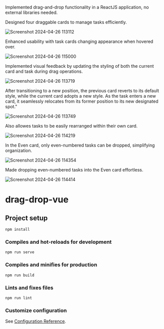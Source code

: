 Implemented drag-and-drop functionality in a ReactJS application, no external libraries needed.

Designed four draggable cards to manage tasks efficiently.

![Screenshot 2024-04-26 113112](https://github.com/demetgas/drag-n-drop/assets/77278951/670bef56-a05b-4d6a-9d5a-fd6345a7a30c)

Enhanced usability with task cards changing appearance when hovered over.

![Screenshot 2024-04-26 115000](https://github.com/demetgas/drag-n-drop/assets/77278951/b6076039-1574-420f-b609-53a791413363)

Implemented visual feedback by updating the styling of both the current card and task during drag operations.

![Screenshot 2024-04-26 113719](https://github.com/demetgas/drag-n-drop/assets/77278951/f840ab69-3b32-4690-90cc-ab6dc850494f)

After transitioning to a new position, the previous card reverts to its default style, while the current card adopts a new style. As the task enters a new card, it seamlessly relocates from its former position to its new designated spot."

![Screenshot 2024-04-26 113749](https://github.com/demetgas/drag-n-drop/assets/77278951/c4e44ec8-3561-41f8-ad19-c624f01cb0a3)

Also allowes tasks to be easily rearranged within their own card.

![Screenshot 2024-04-26 114219](https://github.com/demetgas/drag-n-drop/assets/77278951/3db73232-f1a1-4f5c-afba-dd80bb6f4854)

In the Even card, only even-numbered tasks can be dropped, simplifying organization.

![Screenshot 2024-04-26 114354](https://github.com/demetgas/drag-n-drop/assets/77278951/41f133fc-1f7c-42d1-bc09-0381ef85586f)

Made dropping even-numbered tasks into the Even card effortless.

![Screenshot 2024-04-26 114414](https://github.com/demetgas/drag-n-drop/assets/77278951/b96572f0-05e7-4aaa-84c3-23ac653dc0c9)



# drag-drop-vue

## Project setup
```
npm install
```

### Compiles and hot-reloads for development
```
npm run serve
```

### Compiles and minifies for production
```
npm run build
```

### Lints and fixes files
```
npm run lint
```

### Customize configuration
See [Configuration Reference](https://cli.vuejs.org/config/).
